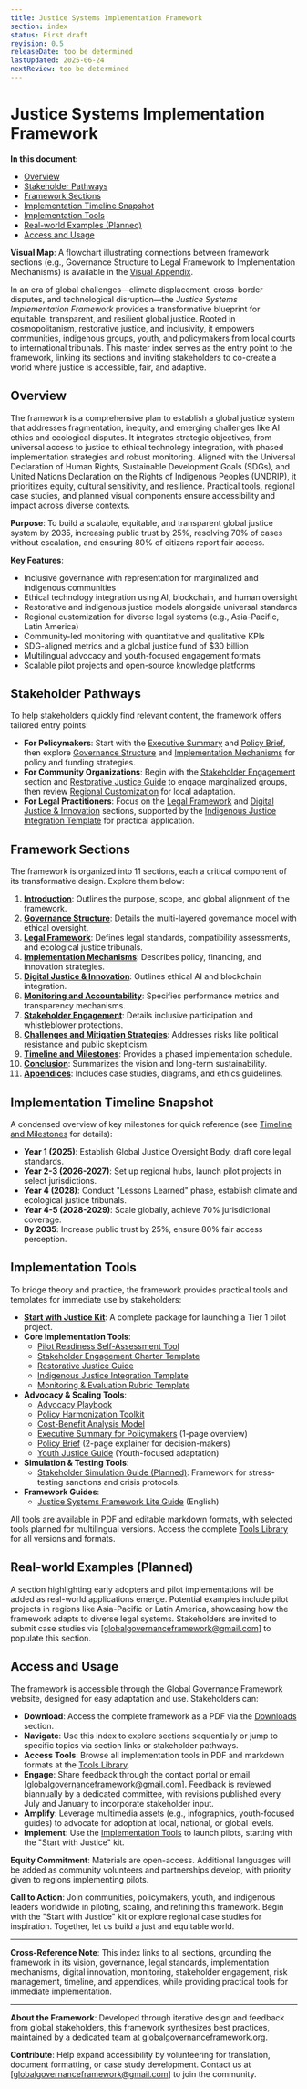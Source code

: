```yaml
---
title: Justice Systems Implementation Framework
section: index
status: First draft
revision: 0.5
releaseDate: too be determined
lastUpdated: 2025-06-24
nextReview: too be determined
---
```



# Justice Systems Implementation Framework

**In this document:**
- [Overview](#overview)
- [Stakeholder Pathways](#stakeholder-pathways)
- [Framework Sections](#framework-sections)
- [Implementation Timeline Snapshot](#implementation-timeline-snapshot)
- [Implementation Tools](#implementation-tools)
- [Real-world Examples (Planned)](#real-world-examples)
- [Access and Usage](#access-and-usage)

**Visual Map**: A flowchart illustrating connections between framework sections (e.g., Governance Structure to Legal Framework to Implementation Mechanisms) is available in the [Visual Appendix](/frameworks/justice-systems#appendices).

In an era of global challenges—climate displacement, cross-border disputes, and technological disruption—the *Justice Systems Implementation Framework* provides a transformative blueprint for equitable, transparent, and resilient global justice. Rooted in cosmopolitanism, restorative justice, and inclusivity, it empowers communities, indigenous groups, youth, and policymakers from local courts to international tribunals. This master index serves as the entry point to the framework, linking its sections and inviting stakeholders to co-create a world where justice is accessible, fair, and adaptive.

## <a id="overview"></a>Overview
The framework is a comprehensive plan to establish a global justice system that addresses fragmentation, inequity, and emerging challenges like AI ethics and ecological disputes. It integrates strategic objectives, from universal access to justice to ethical technology integration, with phased implementation strategies and robust monitoring. Aligned with the Universal Declaration of Human Rights, Sustainable Development Goals (SDGs), and United Nations Declaration on the Rights of Indigenous Peoples (UNDRIP), it prioritizes equity, cultural sensitivity, and resilience. Practical tools, regional case studies, and planned visual components ensure accessibility and impact across diverse contexts.

**Purpose**: To build a scalable, equitable, and transparent global justice system by 2035, increasing public trust by 25%, resolving 70% of cases without escalation, and ensuring 80% of citizens report fair access.

**Key Features**:
- Inclusive governance with representation for marginalized and indigenous communities
- Ethical technology integration using AI, blockchain, and human oversight
- Restorative and indigenous justice models alongside universal standards
- Regional customization for diverse legal systems (e.g., Asia-Pacific, Latin America)
- Community-led monitoring with quantitative and qualitative KPIs
- SDG-aligned metrics and a global justice fund of $30 billion
- Multilingual advocacy and youth-focused engagement formats
- Scalable pilot projects and open-source knowledge platforms

## <a id="stakeholder-pathways"></a>Stakeholder Pathways
To help stakeholders quickly find relevant content, the framework offers tailored entry points:

- **For Policymakers**: Start with the [Executive Summary](/frameworks/tools/justice/executive-summary-en.pdf) and [Policy Brief](/frameworks/tools/justice/policy-brief-en.pdf), then explore [Governance Structure](/frameworks/justice-systems#governance-structure) and [Implementation Mechanisms](/frameworks/justice-systems#implementation-mechanisms) for policy and funding strategies.
- **For Community Organizations**: Begin with the [Stakeholder Engagement](/frameworks/justice-systems#stakeholder-engagement) section and [Restorative Justice Guide](/frameworks/tools/justice/restorative-justice-guide-en.pdf) to engage marginalized groups, then review [Regional Customization](/frameworks/justice-systems#appendices) for local adaptation.
- **For Legal Practitioners**: Focus on the [Legal Framework](/frameworks/justice-systems#legal-framework) and [Digital Justice & Innovation](/frameworks/justice-systems#digital-justice-innovation) sections, supported by the [Indigenous Justice Integration Template](/frameworks/tools/justice/indigenous-justice-integration-template-en.pdf) for practical application.

## <a id="framework-sections"></a>Framework Sections
The framework is organized into 11 sections, each a critical component of its transformative design. Explore them below:

1. **[Introduction](/frameworks/justice-systems#introduction)**: Outlines the purpose, scope, and global alignment of the framework.
2. **[Governance Structure](/frameworks/justice-systems#governance-structure)**: Details the multi-layered governance model with ethical oversight.
3. **[Legal Framework](/frameworks/justice-systems#legal-framework)**: Defines legal standards, compatibility assessments, and ecological justice tribunals.
4. **[Implementation Mechanisms](/frameworks/justice-systems#implementation-mechanisms)**: Describes policy, financing, and innovation strategies.
5. **[Digital Justice & Innovation](/frameworks/justice-systems#digital-justice-innovation)**: Outlines ethical AI and blockchain integration.
6. **[Monitoring and Accountability](/frameworks/justice-systems#monitoring-accountability)**: Specifies performance metrics and transparency mechanisms.
7. **[Stakeholder Engagement](/frameworks/justice-systems#stakeholder-engagement)**: Details inclusive participation and whistleblower protections.
8. **[Challenges and Mitigation Strategies](/frameworks/justice-systems#challenges-mitigation)**: Addresses risks like political resistance and public skepticism.
9. **[Timeline and Milestones](/frameworks/justice-systems#timeline-milestones)**: Provides a phased implementation schedule.
10. **[Conclusion](/frameworks/justice-systems#conclusion)**: Summarizes the vision and long-term sustainability.
11. **[Appendices](/frameworks/justice-systems#appendices)**: Includes case studies, diagrams, and ethics guidelines.

## <a id="implementation-timeline-snapshot"></a>Implementation Timeline Snapshot
A condensed overview of key milestones for quick reference (see [Timeline and Milestones](/frameworks/justice-systems#timeline-milestones) for details):

- **Year 1 (2025)**: Establish Global Justice Oversight Body, draft core legal standards.
- **Year 2-3 (2026-2027)**: Set up regional hubs, launch pilot projects in select jurisdictions.
- **Year 4 (2028)**: Conduct "Lessons Learned" phase, establish climate and ecological justice tribunals.
- **Year 4-5 (2028-2029)**: Scale globally, achieve 70% jurisdictional coverage.
- **By 2035**: Increase public trust by 25%, ensure 80% fair access perception.

## <a id="implementation-tools"></a>Implementation Tools
To bridge theory and practice, the framework provides practical tools and templates for immediate use by stakeholders:

- **[Start with Justice Kit](/frameworks/tools/justice/start-with-justice-kit-en.zip)**: A complete package for launching a Tier 1 pilot project.
- **Core Implementation Tools**:
  - [Pilot Readiness Self-Assessment Tool](/frameworks/tools/justice/pilot-readiness-self-assessment-tool-en.pdf)
  - [Stakeholder Engagement Charter Template](/frameworks/tools/justice/stakeholder-engagement-charter-en.pdf)
  - [Restorative Justice Guide](/frameworks/tools/justice/restorative-justice-guide-en.pdf)
  - [Indigenous Justice Integration Template](/frameworks/tools/justice/indigenous-justice-integration-template-en.pdf)
  - [Monitoring & Evaluation Rubric Template](/frameworks/tools/justice/monitoring-evaluation-rubric-en.pdf)
- **Advocacy & Scaling Tools**:
  - [Advocacy Playbook](/frameworks/tools/justice/advocacy-playbook-en.pdf)
  - [Policy Harmonization Toolkit](/frameworks/tools/justice/policy-harmonization-toolkit-en.pdf)
  - [Cost-Benefit Analysis Model](/frameworks/tools/justice/cost-benefit-analysis-model-en.pdf)
  - [Executive Summary for Policymakers](/frameworks/tools/justice/executive-summary-en.pdf) (1-page overview)
  - [Policy Brief](/frameworks/tools/justice/policy-brief-en.pdf) (2-page explainer for decision-makers)
  - [Youth Justice Guide](/frameworks/tools/justice/youth-justice-guide-en.pdf) (Youth-focused adaptation)
- **Simulation & Testing Tools**:
  - [Stakeholder Simulation Guide (Planned)](/frameworks/tools/justice/stakeholder-simulation-guide-en.pdf): Framework for stress-testing sanctions and crisis protocols.
- **Framework Guides**:
  - [Justice Systems Framework Lite Guide](/frameworks/tools/justice/justice-framework-lite-guide-en.pdf) (English)

All tools are available in PDF and editable markdown formats, with selected tools planned for multilingual versions. Access the complete [Tools Library](/frameworks/tools/justice) for all versions and formats.

## <a id="real-world-examples"></a>Real-world Examples (Planned)
A section highlighting early adopters and pilot implementations will be added as real-world applications emerge. Potential examples include pilot projects in regions like Asia-Pacific or Latin America, showcasing how the framework adapts to diverse legal systems. Stakeholders are invited to submit case studies via [globalgovernanceframework@gmail.com] to populate this section.

## <a id="access-and-usage"></a>Access and Usage
The framework is accessible through the Global Governance Framework website, designed for easy adaptation and use. Stakeholders can:

- **Download**: Access the complete framework as a PDF via the [Downloads](/downloads) section.
- **Navigate**: Use this index to explore sections sequentially or jump to specific topics via section links or stakeholder pathways.
- **Access Tools**: Browse all implementation tools in PDF and markdown formats at the [Tools Library](/frameworks/tools/justice).
- **Engage**: Share feedback through the contact portal or email [globalgovernanceframework@gmail.com]. Feedback is reviewed biannually by a dedicated committee, with revisions published every July and January to incorporate stakeholder input.
- **Amplify**: Leverage multimedia assets (e.g., infographics, youth-focused guides) to advocate for adoption at local, national, or global levels.
- **Implement**: Use the [Implementation Tools](#implementation-tools) to launch pilots, starting with the "Start with Justice" kit.

**Equity Commitment**: Materials are open-access. Additional languages will be added as community volunteers and partnerships develop, with priority given to regions implementing pilots.

**Call to Action**: Join communities, policymakers, youth, and indigenous leaders worldwide in piloting, scaling, and refining this framework. Begin with the "Start with Justice" kit or explore regional case studies for inspiration. Together, let us build a just and equitable world.

---

**Cross-Reference Note**: This index links to all sections, grounding the framework in its vision, governance, legal standards, implementation mechanisms, digital innovation, monitoring, stakeholder engagement, risk management, timeline, and appendices, while providing practical tools for immediate implementation.

---

**About the Framework**: Developed through iterative design and feedback from global stakeholders, this framework synthesizes best practices, maintained by a dedicated team at globalgovernanceframework.org.

**Contribute**: Help expand accessibility by volunteering for translation, document formatting, or case study development. Contact us at [globalgovernanceframework@gmail.com] to join the community.
